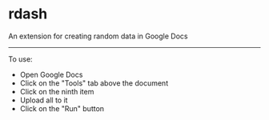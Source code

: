 # rdash
An extension for creating random data in Google Docs
____________________________________________________
To use:
* Open Google Docs
* Click on the "Tools" tab above the document
* Click on the ninth item
* Upload all to it
* Click on the "Run" button

